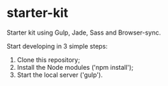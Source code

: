 # starter-kit
Starter kit using Gulp, Jade, Sass and Browser-sync.

Start developing in 3 simple steps:
1. Clone this repository;
2. Install the Node modules ('npm install');
3. Start the local server ('gulp').
